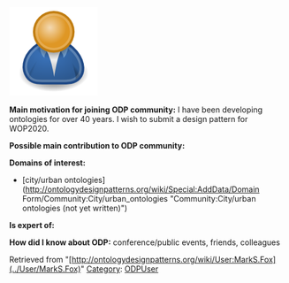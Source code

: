 [![Image:ODPUser.png](../images/a/a6/ODPUser.png)](../Image/ODPUser.png "Image:ODPUser.png")




  





__Main motivation for joining ODP community:__ I have been developing ontologies for over 40 years. I wish to submit a design pattern for WOP2020.


__Possible main contribution to ODP community:__


__Domains of interest:__



* [city/urban ontologies](http://ontologydesignpatterns.org/wiki/Special:AddData/Domain Form/Community:City/urban_ontologies "Community:City/urban ontologies (not yet written)")


__Is expert of:__


  

__How did I know about ODP:__ conference/public events, friends, colleagues






Retrieved from "[http://ontologydesignpatterns.org/wiki/User:MarkS.Fox](../User/MarkS.Fox)"
 [Category](http://ontologydesignpatterns.org/wiki/Special:Categories "Special:Categories"): [ODPUser](../Category/ODPUser "Category:ODPUser")